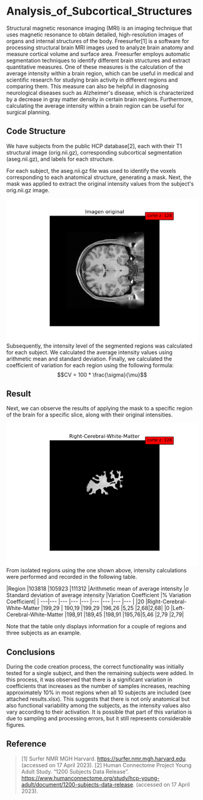 # Analysis_of_Subcortical_Structures
Structural magnetic resonance imaging (MRI) is an imaging technique that uses magnetic resonance to obtain detailed, high-resolution images of organs and internal structures of the body. Freesurfer[1] is a software for processing structural brain MRI images used to analyze brain anatomy and measure cortical volume and surface area. Freesurfer employs automatic segmentation techniques to identify different brain structures and extract quantitative measures. One of these measures is the calculation of the average intensity within a brain region, which can be useful in medical and scientific research for studying brain activity in different regions and comparing them. This measure can also be helpful in diagnosing neurological diseases such as Alzheimer's disease, which is characterized by a decrease in gray matter density in certain brain regions. Furthermore, calculating the average intensity within a brain region can be useful for surgical planning.

## Code Structure
We have subjects from the public HCP database[2], each with their T1 structural image (orig.nii.gz), corresponding subcortical segmentation (aseg.nii.gz), and labels for each structure.

For each subject, the aseg.nii.gz file was used to identify the voxels corresponding to each anatomical structure, generating a mask. Next, the mask was applied to extract the original intensity values from the subject's orig.nii.gz image.

![Alt text](/img/Figure_2.png)
Subsequently, the intensity level of the segmented regions was calculated for each subject. We calculated the average intensity values using arithmetic mean and standard deviation. Finally, we calculated the coefficient of variation for each region using the following formula:
$$CV = 100 * \frac{\sigma}{\mu}$$

## Result
Next, we can observe the results of applying the mask to a specific region of the brain for a specific slice, along with their original intensities.

![Alt text](/img/Figure_3.png)
From isolated regions using the one shown above, intensity calculations were performed and recorded in the following table.

|Region	|103818	|105923	|111312	|Arithmetic mean of average intensity	|σ Standard deviation of average intensity	|Variation Coefficient	|% Variation Coefficient|
| ---|--- |--- |--- |--- |--- |--- |--- |--- |
|20	|Right-Cerebral-White-Matter	|199,29 |	190,19	|199,29	|196,26	|5,25	|2,68|2,68|
|0	|Left-Cerebral-White-Matter	|198,91	|189,45	|198,91	|195,76|5,46	|2,79	|2,79|

Note that the table only displays information for a couple of regions and three subjects as an example.

## Conclusions
During the code creation process, the correct functionality was initially tested for a single subject, and then the remaining subjects were added. In this process, it was observed that there is a significant variation in coefficients that increases as the number of samples increases, reaching approximately 10% in most regions when all 10 subjects are included (see attached results.xlsx). This suggests that there is not only anatomical but also functional variability among the subjects, as the intensity values also vary according to their activation. It is possible that part of this variation is due to sampling and processing errors, but it still represents considerable figures.

## Reference
> [1] Surfer NMR MGH Harvard. https://surfer.nmr.mgh.harvard.edu. (accessed on 17 April 2023).
> [2] Human Connectome Project Young Adult Study. “1200 Subjects Data Release”. https://www.humanconnectome.org/study/hcp-young-adult/document/1200-subjects-data-release. (accessed on 17 April 2023).
